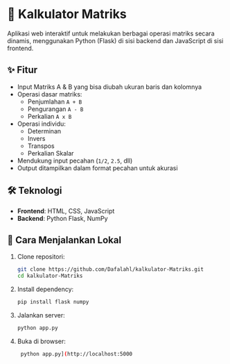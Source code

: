 # 🧮 Kalkulator Matriks

Aplikasi web interaktif untuk melakukan berbagai operasi matriks secara dinamis, menggunakan Python (Flask) di sisi backend dan JavaScript di sisi frontend.

## ✨ Fitur

- Input Matriks A & B yang bisa diubah ukuran baris dan kolomnya
- Operasi dasar matriks:
  - Penjumlahan `A + B`
  - Pengurangan `A - B`
  - Perkalian `A x B`
- Operasi individu:
  - Determinan
  - Invers
  - Transpos
  - Perkalian Skalar
- Mendukung input pecahan (`1/2`, `2.5`, dll)
- Output ditampilkan dalam format pecahan untuk akurasi

## 🛠️ Teknologi

- **Frontend**: HTML, CSS, JavaScript
- **Backend**: Python Flask, NumPy

## 🚀 Cara Menjalankan Lokal

1. Clone repositori:
   ```bash
   git clone https://github.com/Dafalahl/kalkulator-Matriks.git
   cd kalkulator-Matriks
   ```
2. Install dependency:
   ```bash
   pip install flask numpy
   ```
3. Jalankan server:
   ```bash
   python app.py
   ```
4. Buka di browser:
   ```bash
    python app.py](http://localhost:5000
   ```
   
